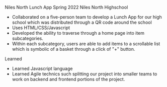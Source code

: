 Niles North Lunch App 
Spring 2022
Niles North Highschool
- Collaborated on a five-person team to develop a Lunch App for our high school which was distributed through a QR code around the school
- Uses HTML/CSS/Javascript
- Developed the ability to traverse through a home page into item subcategories.
- Within each subcategory, users are able to add items to a scrollable list which is symbolic of a basket through a click of "+" button.

Learned
- Learned Javascript language
- Learned Agile technics such splitting our project into smaller teams to work on backend and frontend portions of the project.

